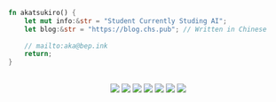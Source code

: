 <!-- <img align="right" src="https://github-readme-stats.vercel.app/api?username=akatsukiro&show_icons=true&include_all_commits=true&count_private=true&theme=radical&hide_border=true"/> -->

```Rust
fn akatsukiro() {
    let mut info:&str = "Student Currently Studing AI";
    let blog:&str = "https://blog.chs.pub"; // Written in Chinese
    
    // mailto:aka@bep.ink
    return;
}
``` 
<br/>
<div align="center">
<img src="https://readme-components.vercel.app/api?component=logo&logo=python&text=false&animation=spin&fill=black&textfill=66ccff"/>
<img src="https://readme-components.vercel.app/api?component=logo&logo=rust&text=false&animation=spin&fill=black&textfill=66ccff"/>
<img src="https://readme-components.vercel.app/api?component=logo&logo=vue.js&text=false&animation=spin&fill=black&textfill=66ccff"/>
<img src="https://readme-components.vercel.app/api?component=logo&logo=node.js&text=false&animation=spin&fill=black&textfill=66ccff"/>
<img src="https://readme-components.vercel.app/api?component=logo&logo=vim&text=false&animation=spin&fill=black&textfill=66ccff"/>
<img src="https://readme-components.vercel.app/api?component=logo&logo=visualstudiocode&text=false&animation=spin&fill=black&textfill=66ccff"/>
<img src="https://readme-components.vercel.app/api?component=logo&logo=linux&text=false&animation=spin&fill=black&textfill=66ccff"/>
</div>
